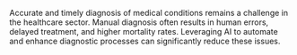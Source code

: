 Accurate and timely diagnosis of medical conditions remains a challenge in the healthcare sector. Manual diagnosis often results in human errors, delayed treatment, and higher mortality rates. Leveraging AI to automate and enhance diagnostic processes can significantly reduce these issues.
